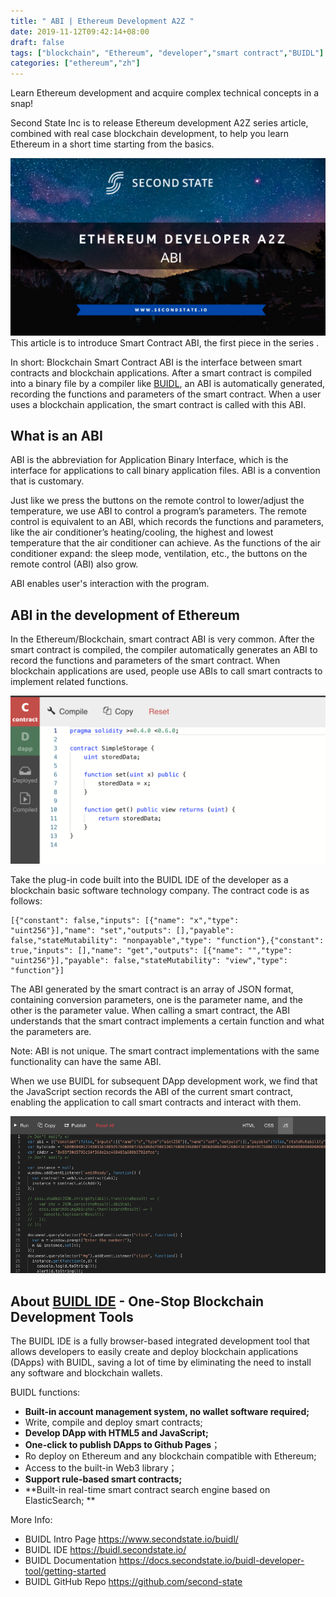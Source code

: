 ```yaml
---
title: " ABI | Ethereum Development A2Z "
date: 2019-11-12T09:42:14+08:00
draft: false
tags: ["blockchain", "Ethereum", "developer","smart contract","BUIDL"]
categories: ["ethereum","zh"]
---
```

Learn Ethereum development and acquire complex technical concepts in a snap!

Second State Inc is to release Ethereum development A2Z series article, combined with real case blockchain development, to help you learn Ethereum in a short time starting from the basics.


![](/images/20191112-abi-01.png)
This article is to introduce Smart Contract ABI, the first piece in the series .

In short: Blockchain Smart Contract ABI is the interface between smart contracts and blockchain applications. After a smart contract is compiled into a binary file by a compiler like [BUIDL](https://buidl.secondstate.io/), an ABI is automatically generated, recording the functions and parameters of the smart contract. When a user uses a blockchain application, the smart contract is called with this ABI.

## What is an ABI 

ABI is the abbreviation for Application Binary Interface, which is the interface for applications to call binary application files. ABI is a convention that is customary.

Just like we press the buttons on the remote control to  lower/adjust the temperature, we use ABI to control a program’s parameters. The remote control is equivalent to an ABI, which records the functions and parameters, like the air conditioner’s heating/cooling, the highest and lowest temperature that the air conditioner can achieve. As the functions of the air conditioner expand: the sleep mode, ventilation, etc., the buttons on the remote control (ABI) also grow.

ABI enables user's interaction with the program.

## ABI in the development of Ethereum

In the Ethereum/Blockchain, smart contract ABI is very common. After the smart contract is compiled, the compiler automatically generates an ABI to record the functions and parameters of the smart contract. When blockchain applications are used, people use ABIs to call smart contracts to implement related functions.


![](/images/20191112-abi-02.png)

Take the plug-in code built into the BUIDL IDE of the developer as a blockchain basic software technology company. The contract code is as follows:

```
[{"constant": false,"inputs": [{"name": "x","type": "uint256"}],"name": "set","outputs": [],"payable": false,"stateMutability": "nonpayable","type": "function"},{"constant": true,"inputs": [],"name": "get","outputs": [{"name": "","type": "uint256"}],"payable": false,"stateMutability": "view","type": "function"}]
```
The ABI generated by the smart contract is an array of JSON format, containing conversion parameters, one is the parameter name, and the other is the parameter value. When calling a smart contract, the ABI understands that the smart contract implements a certain function and what the parameters are.

Note: ABI is not unique. The smart contract implementations with the same functionality can have the same ABI.

When we use BUIDL for subsequent DApp development work, we find that the JavaScript section records the ABI of the current smart contract, enabling the application to call smart contracts and interact with them.

![](/images/20191112-abi-03.png)

## About [BUIDL IDE](https://www.secondstate.io/buidl/) - One-Stop Blockchain Development Tools

The BUIDL IDE is a fully browser-based integrated development tool that allows developers to easily create and deploy blockchain applications (DApps) with BUIDL, saving a lot of time by eliminating the need to install any software and blockchain wallets.

BUIDL functions:

* **Built-in account management system, no wallet software required;**
* Write, compile and deploy smart contracts;
* **Develop DApp with HTML5 and JavaScript;**
* **One-click to publish DApps to Github Pages**；
* Ro deploy on Ethereum and any blockchain compatible with Ethereum;
* Access to the built-in Web3 library；
* **Support rule-based smart contracts;**
* **Built-in real-time smart contract search engine based on ElasticSearch; **


More Info:

* BUIDL Intro Page
    https://www.secondstate.io/buidl/
* BUIDL IDE
    https://buidl.secondstate.io/
* BUIDL Documentation
    https://docs.secondstate.io/buidl-developer-tool/getting-started
* BUIDL GitHub Repo
    https://github.com/second-state




